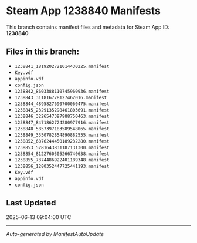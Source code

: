 # Steam App 1238840 Manifests

This branch contains manifest files and metadata for Steam App ID: **1238840**

## Files in this branch:
- `1238841_1819202721014430225.manifest`
- `Key.vdf`
- `appinfo.vdf`
- `config.json`
- `1238842_8603388110745960936.manifest`
- `1238843_311816778127462016.manifest`
- `1238844_4895827690700060475.manifest`
- `1238845_2329135298461803691.manifest`
- `1238846_3226547397988750463.manifest`
- `1238847_8471862724280977916.manifest`
- `1238848_5857397183589548065.manifest`
- `1238849_3350782854890882555.manifest`
- `1238852_6876244450189232280.manifest`
- `1238853_5281643831187131300.manifest`
- `1238854_8122760505266740638.manifest`
- `1238855_7374486922401189348.manifest`
- `1238856_1280352447725441193.manifest`
- `Key.vdf`
- `appinfo.vdf`
- `config.json`

## Last Updated
2025-06-13 09:04:00 UTC

---
*Auto-generated by ManifestAutoUpdate*
